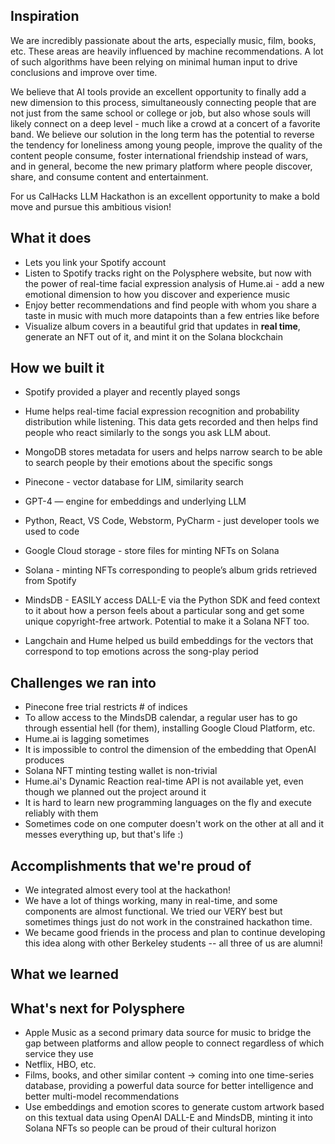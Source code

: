 ## Inspiration
We are incredibly passionate about the arts, especially music, film, books, etc. These areas are heavily influenced by machine recommendations. A lot of such algorithms have been relying on minimal human input to drive conclusions and improve over time. 

We believe that AI tools provide an excellent opportunity to finally add a new dimension to this process, simultaneously connecting people that are not just from the same school or college or job, but also whose souls will likely connect on a deep level - much like a crowd at a concert of a favorite band.  We believe our solution in the long term has the potential to reverse the tendency for loneliness among young people, improve the quality of the content people consume,  foster international friendship instead of wars, and in general, become the new primary platform where people discover, share, and consume content and entertainment.

For us CalHacks LLM Hackathon is an excellent opportunity to make a bold move and pursue this ambitious vision!

## What it does
- Lets you link your Spotify account
- Listen to Spotify tracks right on the Polysphere website, but now with the power of real-time facial expression analysis of Hume.ai - add a new emotional dimension to how you discover and experience music
- Enjoy better recommendations and find people with whom you share a taste in music with much more datapoints than a few entries like before
- Visualize album covers in a beautiful grid that updates in **real time**, generate an NFT out of it, and mint it on the Solana blockchain

## How we built it

- Spotify provided a player and recently played songs

- Hume helps real-time facial expression recognition and probability distribution while listening. This data gets recorded and then helps find people who react similarly to the songs you ask LLM about.

- MongoDB stores metadata for users and helps narrow search to be able to search people by their emotions about the specific songs

- Pinecone - vector database for LlM, similarity search

- GPT-4 — engine for embeddings and underlying LLM

- Python, React, VS Code, Webstorm, PyCharm - just developer tools we used to code

- Google Cloud storage - store files for minting NFTs on Solana

- Solana - minting NFTs corresponding to people’s album grids retrieved from Spotify

- MindsDB - EASILY access DALL-E via the Python SDK and feed context to it about how a person feels about a particular song and get some unique copyright-free artwork. Potential to make it a Solana NFT too.

- Langchain and Hume helped us build embeddings for the vectors that correspond to top emotions across the song-play period

## Challenges we ran into
- Pinecone free trial restricts # of indices
- To allow access to the MindsDB calendar, a regular user has to go through essential hell (for them), installing Google Cloud Platform, etc.
- Hume.ai is lagging sometimes
- It is impossible to control the dimension of the embedding that OpenAI produces
- Solana NFT minting testing wallet is non-trivial
- Hume.ai's Dynamic Reaction real-time API is not available yet, even though we planned out the project around it
- It is hard to learn new programming languages on the fly and execute reliably with them
- Sometimes code on one computer doesn't work on the other at all and it messes everything up, but that's life :)

## Accomplishments that we're proud of
- We integrated almost every tool at the hackathon!
- We have a lot of things working, many in real-time, and some components are almost functional. We tried our VERY best but sometimes things just do not work in the constrained hackathon time.
- We became good friends in the process and plan to continue developing this idea along with other Berkeley students -- all three of us are alumni!

## What we learned

## What's next for Polysphere
- Apple Music as a second primary data source for music to bridge the gap between platforms and allow people to connect regardless of which service they use
- Netflix, HBO, etc.
- Films, books, and other similar content -> coming into one time-series database, providing a powerful data source for better intelligence and better multi-model recommendations
- Use embeddings and emotion scores to generate custom artwork based on this textual data using OpenAI DALL-E and MindsDB, minting it into Solana NFTs so people can be proud of their cultural horizon
